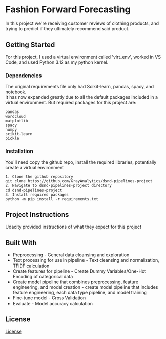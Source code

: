
# Fashion Forward Forecasting

In this project we're receiving customer reviews of clothing products, and trying to predict if they ultimately recommend said product.

## Getting Started

For this project, I used a virtual environment called 'virt_env', worked in VS Code, 
and used Python 3.12 as my python kernel.

### Dependencies
The original requirements file only had Scikit-learn, pandas, spacy, and notebook.  
It has now expanded greatly due to all the default packages included in a virtual environment. But required packages for this project are:
```
pandas
wordcloud
matplotlib
spacy
numpy
scikit-learn
pickle
```

### Installation

You'll need copy the github repo, install the required libraries, potentially create a virtual environment

```
1. Clone the github repository  
git clone https://github.com/GrayAnalytics/dsnd-pipelines-project
2. Navigate to dsnd-pipelines-project directory
cd dsnd-pipelines-project
3. Install required packages
python -m pip install -r requirements.txt
```


## Project Instructions

Udacity provided instructions of what they expect for this project

## Built With

* Preprocessing - General data cleansing and exploration
* Text processing for use in pipeline - Text cleansing and normalization, TFIDF calculation
* Create features for pipeline - Create Dummy Variables/One-Hot Encoding of categorical data
* Create model pipeline that combines preprocessing, feature engineering, and model creation - create model pipeline that includes feature engineering, each data type pipeline, and model training
* Fine-tune model - Cross Validation
* Evaluate - Model accuracy calculation


## License

[License](LICENSE.txt)
